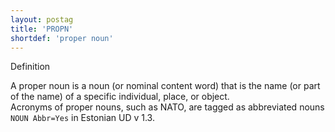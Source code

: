 ```yaml
---
layout: postag
title: 'PROPN'
shortdef: 'proper noun'
---
```

Definition

A proper noun is a noun (or nominal content word) that is the name (or part of the name) of a specific individual, place, or object.<br/>
Acronyms of proper nouns, such as NATO, are tagged as abbreviated nouns <code>NOUN Abbr=Yes</code> in Estonian UD v 1.3.

<!-- Interlanguage links updated St lis 3 20:58:13 CET 2021 -->
